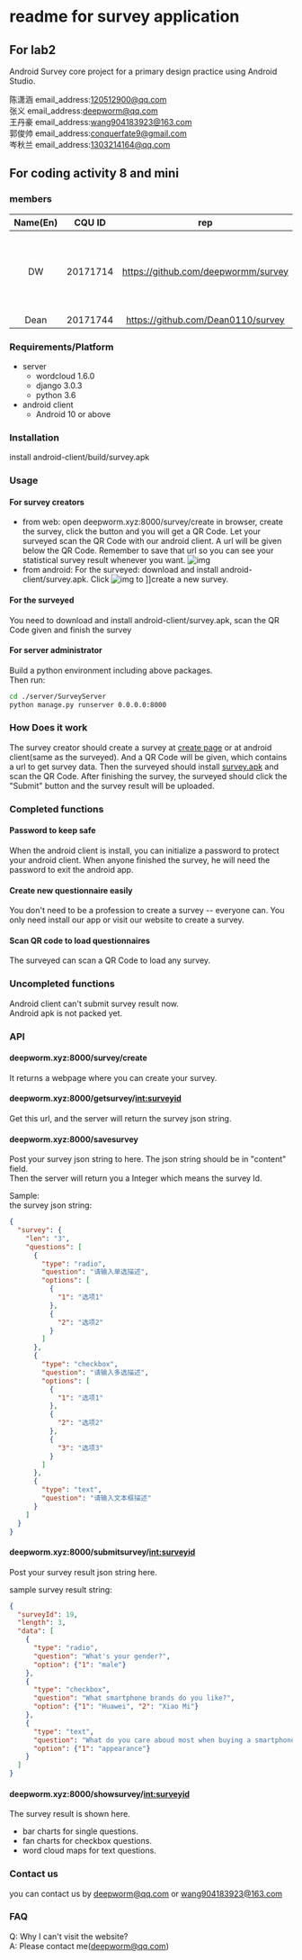# readme for survey application

## For lab2

Android Survey core project for a primary design practice using Android Studio.

陈潇涵 email_address:120512900@qq.com  
张义 email_address:deepworm@qq.com  
王丹豪 email_address:wang904183923@163.com  
郭俊帅 email_address:conquerfate9@gmail.com  
岑秋兰 email_address:1303214164@qq.com

## For coding activity 8 and mini

### members

| Name(En) |  CQU ID  |                 rep                 |                                                 job                                                  |
| :------: | :------: | :---------------------------------: | :--------------------------------------------------------------------------------------------------: |
|    DW    | 20171714 | https://github.com/deepwormm/survey | database design, web services, showsurvey page,readme.md,http communication guide,make gif and video |
|   Dean   | 20171744 | https://github.com/Dean0110/survey  |                                            android client                                            |

### Requirements/Platform

- server
  - wordcloud 1.6.0
  - django 3.0.3
  - python 3.6
- android client
  - Android 10 or above

### Installation

install android-client/build/survey.apk

### Usage

#### For survey creators

- from web: open deepworm.xyz:8000/survey/create in browser, create the survey, click the button and you will get a QR Code. Let your surveyed scan the QR Code with our android client. A url will be given below the QR Code. Remember to save that url so you can see your statistical survey result whenever you want.
  ![img](server/create_see_survey.gif)
- from android: For the surveyed: download and install android-client/survey.apk. Click ![img](android-client/icon_create.png) to ]]create a new survey.

#### For the surveyed

You need to download and install android-client/survey.apk, scan the QR Code given and finish the survey

#### For server administrator
Build a python environment including above packages.  
Then run:
```bash
cd ./server/SurveyServer
python manage.py runserver 0.0.0.0:8000
```

### How Does it work

The survey creator should create a survey at [create page](deepworm.xyz:8000/survey/create) or at android client(same as the surveyed). And a QR Code will be given, which contains a url to get survey data. Then the surveyed should install [survey.apk](./android-client/survey.apk) and scan the QR Code. After finishing the survey, the surveyed should click the "Submit" button and the survey result will be uploaded.

### Completed functions

#### Password to keep safe

When the android client is install, you can initialize a password to protect your android client. When anyone finished the survey, he will need the password to exit the android app.

#### Create new questionnaire easily

You don't need to be a profession to create a survey -- everyone can. You only need install our app or visit our website to create a survey.

#### Scan QR code to load questionnaires

The surveyed can scan a QR Code to load any survey.

### Uncompleted functions

Android client can't submit survey result now.  
Android apk is not packed yet.

### API

#### deepworm.xyz:8000/survey/create

It returns a webpage where you can create your survey.

#### deepworm.xyz:8000/getsurvey/<int:surveyid>

Get this url, and the server will return the survey json string.

#### deepworm.xyz:8000/savesurvey

Post your survey json string to here. The json string should be in "content" field.  
Then the server will return you a Integer which means the survey Id.

Sample:  
the survey json string:

```json
{
  "survey": {
    "len": "3",
    "questions": [
      {
        "type": "radio",
        "question": "请输入单选描述",
        "options": [
          {
            "1": "选项1"
          },
          {
            "2": "选项2"
          }
        ]
      },
      {
        "type": "checkbox",
        "question": "请输入多选描述",
        "options": [
          {
            "1": "选项1"
          },
          {
            "2": "选项2"
          },
          {
            "3": "选项3"
          }
        ]
      },
      {
        "type": "text",
        "question": "请输入文本框描述"
      }
    ]
  }
}
```

#### deepworm.xyz:8000/submitsurvey/<int:surveyid>

Post your survey result json string here.

sample survey result string:

```json
{
  "surveyId": 19,
  "length": 3,
  "data": [
    {
      "type": "radio",
      "question": "What's your gender?",
      "option": {"1": "male"}
    },
    {
      "type": "checkbox",
      "question": "What smartphone brands do you like?",
      "option": {"1": "Huawei", "2": "Xiao Mi"}
    },
    {
      "type": "text",
      "question": "What do you care aboud most when buying a smartphone?",
      "option": {"1": "appearance"}
    }
  ]
}
```

#### deepworm.xyz:8000/showsurvey/<int:surveyid>

The survey result is shown here.

- bar charts for single questions.
- fan charts for checkbox questions.
- word cloud maps for text questions.

### Contact us

you can contact us by deepworm@qq.com or wang904183923@163.com

### FAQ

Q: Why I can't visit the website?  
A: Please contact me(deepworm@qq.com)
